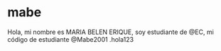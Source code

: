 # mabe
Hola, mi nombre es MARIA BELEN ERIQUE, soy estudiante de @EC, mi código de estudiante @Mabe2001 .hola123
